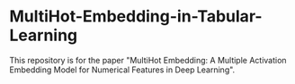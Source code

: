 # MultiHot-Embedding-in-Tabular-Learning

This repository is for the paper "MultiHot Embedding: A Multiple Activation Embedding Model for Numerical Features in Deep Learning".
